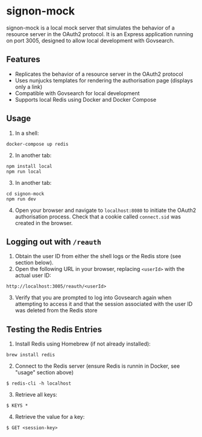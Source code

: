 # signon-mock

signon-mock is a local mock server that simulates the behavior of a resource server in the OAuth2 protocol. It is an Express application running on port 3005, designed to allow local development with Govsearch.

## Features

- Replicates the behavior of a resource server in the OAuth2 protocol
- Uses nunjucks templates for rendering the authorisation page (displays only a link)
- Compatible with Govsearch for local development
- Supports local Redis using Docker and Docker Compose

## Usage

1. In a shell:

```shell
docker-compose up redis
```

2. In another tab:

```shell
npm install local
npm run local
```

3. In another tab:

```shell
cd signon-mock
npm run dev
```

4. Open your browser and navigate to `localhost:8080` to initiate the OAuth2 authorisation process. Check that a cookie called `connect.sid` was created in the browser.

## Logging out with `/reauth`

1. Obtain the user ID from either the shell logs or the Redis store (see section below).
2. Open the following URL in your browser, replacing `<userId>` with the actual user ID:

```
http://localhost:3005/reauth/<userId>
```

3. Verify that you are prompted to log into Govsearch again when attempting to access it and that the session associated with the user ID was deleted from the Redis store

## Testing the Redis Entries

1. Install Redis using Homebrew (if not already installed):

```shell
brew install redis
```

2. Connect to the Redis server (ensure Redis is runnin in Docker, see "usage" section above)

```shell
$ redis-cli -h localhost
```

3. Retrieve all keys:

```shell
$ KEYS *
```

4. Retrieve the value for a key:

```shell
$ GET <session-key>
```

